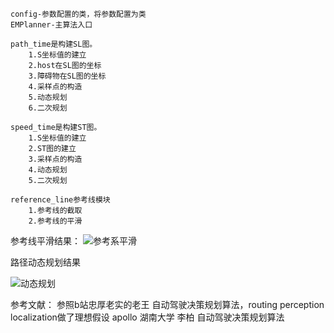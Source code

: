 



    config-参数配置的类，将参数配置为类
    EMPlanner-主算法入口

    path_time是构建SL图。
        1.S坐标值的建立
        2.host在SL图的坐标
        3.障碍物在SL图的坐标
        4.采样点的构造
        5.动态规划
        6.二次规划

    speed_time是构建ST图。
        1.S坐标值的建立
        2.ST图的建立
        3.采样点的构造
        4.动态规划
        5.二次规划

    reference_line参考线模块
        1.参考线的截取
        2.参考线的平滑
        
参考线平滑结果：
![参考系平滑](https://user-images.githubusercontent.com/54465004/201812152-533bb555-c0a2-46b2-8369-432a21c60b68.png)

路径动态规划结果

![动态规划](https://user-images.githubusercontent.com/54465004/203461369-5cb9a003-e230-4e92-abc0-37339fec10c6.png)




参考文献：
参照b站忠厚老实的老王 自动驾驶决策规划算法，routing perception localization做了理想假设
apollo
湖南大学 李柏 自动驾驶决策规划算法

    
